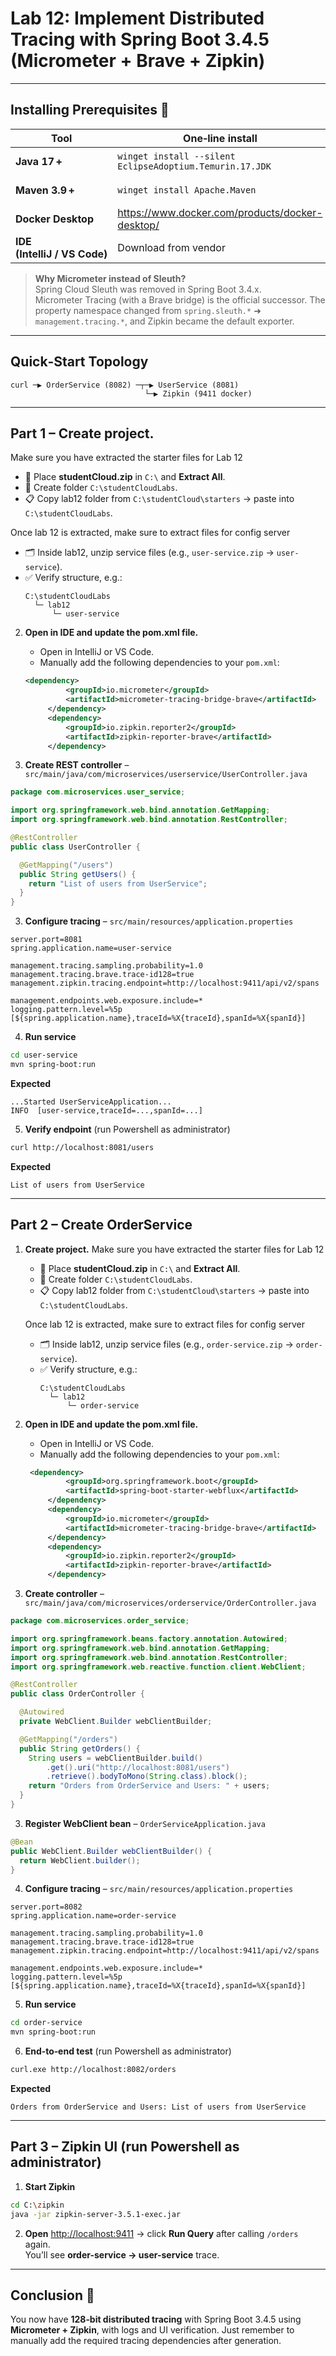 # **Lab 12: Implement Distributed Tracing with Spring Boot 3.4.5 (Micrometer + Brave + Zipkin)**

---

## Installing Prerequisites 🚀
| Tool | One‑line install | Purpose |
|------|-----------------|---------|
| **Java 17 +** | `winget install --silent EclipseAdoptium.Temurin.17.JDK` | Runs Spring Boot 3.4.5 |
| **Maven 3.9 +** | `winget install Apache.Maven` | Builds & runs projects |
| **Docker Desktop** | <https://www.docker.com/products/docker-desktop/> | Hosts Zipkin container |
| **IDE (IntelliJ / VS Code)** | Download from vendor | Edit & run code |

> **Why Micrometer instead of Sleuth?**  
> Spring Cloud Sleuth was removed in Spring Boot 3.4.x. Micrometer Tracing (with a Brave bridge) is the official successor. The property namespace changed from `spring.sleuth.*` ➜ `management.tracing.*`, and Zipkin became the default exporter.

---

## Quick‑Start Topology
```
curl ─▶ OrderService (8082) ─┬─▶ UserService (8081)
                              └─▶ Zipkin (9411 docker)
```

---

## Part 1 – **Create project.**
   Make sure you have extracted the starter files for Lab 12
   - 📂 Place **studentCloud.zip** in `C:\` and **Extract All**.  
   - 📂 Create folder `C:\studentCloudLabs`.  
   - 📋 Copy lab12 folder from `C:\studentCloud\starters` → paste into `C:\studentCloudLabs`.
   
   Once lab 12 is extracted, make sure to extract files for config server
   - 🗂️ Inside lab12, unzip service files (e.g., `user-service.zip` → `user-service`).  
   - ✅ Verify structure, e.g.:  
     ```
     C:\studentCloudLabs
       └─ lab12
           └─ user-service
     ```

2. **Open in IDE and update the pom.xml file.**
   - Open in IntelliJ or VS Code.
   - Manually add the following dependencies to your `pom.xml`:
   ```xml
   <dependency>
			<groupId>io.micrometer</groupId>
			<artifactId>micrometer-tracing-bridge-brave</artifactId>
		</dependency>
		<dependency>
			<groupId>io.zipkin.reporter2</groupId>
			<artifactId>zipkin-reporter-brave</artifactId>
		</dependency>
   ```

3. **Create REST controller** – `src/main/java/com/microservices/userservice/UserController.java`
```java
package com.microservices.user_service;

import org.springframework.web.bind.annotation.GetMapping;
import org.springframework.web.bind.annotation.RestController;

@RestController
public class UserController {

  @GetMapping("/users")
  public String getUsers() {
    return "List of users from UserService";
  }
}
```

3. **Configure tracing** – `src/main/resources/application.properties`
```properties
server.port=8081
spring.application.name=user-service

management.tracing.sampling.probability=1.0
management.tracing.brave.trace-id128=true
management.zipkin.tracing.endpoint=http://localhost:9411/api/v2/spans

management.endpoints.web.exposure.include=*
logging.pattern.level=%5p [${spring.application.name},traceId=%X{traceId},spanId=%X{spanId}]
```

4. **Run service**
```bash
cd user-service
mvn spring-boot:run
```
**Expected**
```text
...Started UserServiceApplication...
INFO  [user-service,traceId=...,spanId=...]
```

5. **Verify endpoint** (run Powershell as administrator)
```bash
curl http://localhost:8081/users
```
**Expected**
```text
List of users from UserService
```
---

## Part 2 – Create **OrderService**
1. **Create project.**
   Make sure you have extracted the starter files for Lab 12
   - 📂 Place **studentCloud.zip** in `C:\` and **Extract All**.  
   - 📂 Create folder `C:\studentCloudLabs`.  
   - 📋 Copy lab12 folder from `C:\studentCloud\starters` → paste into `C:\studentCloudLabs`.
   
   Once lab 12 is extracted, make sure to extract files for config server
   - 🗂️ Inside lab12, unzip service files (e.g., `order-service.zip` → `order-service`).  
   - ✅ Verify structure, e.g.:  
     ```
     C:\studentCloudLabs
       └─ lab12
           └─ order-service
     ```

2. **Open in IDE and update the pom.xml file.**
   - Open in IntelliJ or VS Code.
   - Manually add the following dependencies to your `pom.xml`:
   ```xml
    <dependency>
			<groupId>org.springframework.boot</groupId>
			<artifactId>spring-boot-starter-webflux</artifactId>
		</dependency>
		<dependency>
			<groupId>io.micrometer</groupId>
			<artifactId>micrometer-tracing-bridge-brave</artifactId>
		</dependency>
		<dependency>
			<groupId>io.zipkin.reporter2</groupId>
			<artifactId>zipkin-reporter-brave</artifactId>
		</dependency>
   ```

3. **Create controller** – `src/main/java/com/microservices/orderservice/OrderController.java`
```java
package com.microservices.order_service;

import org.springframework.beans.factory.annotation.Autowired;
import org.springframework.web.bind.annotation.GetMapping;
import org.springframework.web.bind.annotation.RestController;
import org.springframework.web.reactive.function.client.WebClient;

@RestController
public class OrderController {

  @Autowired
  private WebClient.Builder webClientBuilder;

  @GetMapping("/orders")
  public String getOrders() {
    String users = webClientBuilder.build()
        .get().uri("http://localhost:8081/users")
        .retrieve().bodyToMono(String.class).block();
    return "Orders from OrderService and Users: " + users;
  }
}
```

3. **Register WebClient bean** – `OrderServiceApplication.java`
```java
@Bean
public WebClient.Builder webClientBuilder() {
  return WebClient.builder();
}
```

4. **Configure tracing** – `src/main/resources/application.properties`
```properties
server.port=8082
spring.application.name=order-service

management.tracing.sampling.probability=1.0
management.tracing.brave.trace-id128=true
management.zipkin.tracing.endpoint=http://localhost:9411/api/v2/spans

management.endpoints.web.exposure.include=*
logging.pattern.level=%5p [${spring.application.name},traceId=%X{traceId},spanId=%X{spanId}]
```

5. **Run service**
```bash
cd order-service
mvn spring-boot:run
```

6. **End‑to‑end test** (run Powershell as administrator)
```bash
curl.exe http://localhost:8082/orders
```
**Expected**
```text
Orders from OrderService and Users: List of users from UserService
```
---

## Part 3 – Zipkin UI (run Powershell as administrator)

1. **Start Zipkin**
```bash
cd C:\zipkin
java -jar zipkin-server-3.5.1-exec.jar
```

2. **Open** <http://localhost:9411> → click **Run Query** after calling `/orders` again.  
   You’ll see **order-service → user-service** trace.
---

## Conclusion 🎉
You now have **128‑bit distributed tracing** with Spring Boot 3.4.5 using **Micrometer + Zipkin**, with logs and UI verification. Just remember to manually add the required tracing dependencies after generation.
